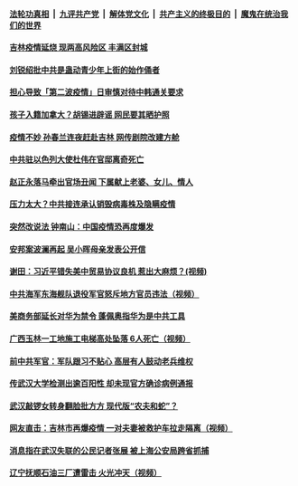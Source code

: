 ####  [法轮功真相](../../../../basic/blob/master/README.md?t=05180131) &nbsp;|&nbsp; [九评共产党](../../../../9ping.md/blob/master/README.md?t=05180131) &nbsp;|&nbsp; [解体党文化](../../../../jtdwh.md/blob/master/README.md?t=05180131)  &nbsp;|&nbsp; [共产主义的终极目的](../../../../gczydzjmd.md/blob/master/README.md?t=05180131) &nbsp;|&nbsp; [魔鬼在统治我们的世界](../../../../mgztzwmdsj.md/blob/master/README.md?t=05180131) 

#### [吉林疫情延烧 现两高风险区 丰满区封城](../pages/soh5/379798.md?t=05180131) 
#### [刘锐绍批中共是蛊动青少年上街的始作俑者](../pages/soh5/379777.md?t=05180131) 
#### [担心导致「第二波疫情」日审慎对待中韩通关要求](../pages/soh5/379693.md?t=05180131) 
#### [孩子入籍加拿大？胡锡进辟谣 网民要其晒护照 ](../pages/soh5/379735.md?t=05180131) 
#### [疫情不妙 孙春兰连夜赶赴吉林 网传剧院改建方舱](../pages/soh5/379753.md?t=05180131) 
#### [中共驻以色列大使杜伟在官邸离奇死亡](../pages/soh5/379759.md?t=05180131) 
#### [赵正永落马牵出官场丑闻 下属献上老婆、女儿、情人](../pages/soh5/379729.md?t=05180131) 
#### [压力太大？中共接连承认销毁病毒株及隐瞒疫情](../pages/soh5/379696.md?t=05180131) 
#### [突然改说法 钟南山：中国疫情恐再度爆发](../pages/soh5/379687.md?t=05180131) 
#### [安邦案波澜再起 吴小晖母亲发表公开信](../pages/soh5/379666.md?t=05180131) 
#### [谢田：习近平错失美中贸易协议良机 惹出大麻烦？(视频)](../pages/soh5/379654.md?t=05180131) 
#### [中共海军东海舰队退役军官怒斥地方官员违法（视频）](../pages/soh5/379651.md?t=05180131) 
#### [美商务部延长对华为禁令  蓬佩奥指华为是中共工具](../pages/soh5/379645.md?t=05180131) 
#### [广西玉林一工地施工电梯高处坠落  6人死亡（视频）](../pages/soh5/379642.md?t=05180131) 
#### [前中共军官：军队跟习不贴心 高层有人鼓动老兵维权](../pages/soh5/379639.md?t=05180131) 
#### [传武汉大学检测出逾百阳性 却未现官方确诊病例通报](../pages/soh5/379633.md?t=05180131) 
#### [武汉敲锣女转身翻脸批方方 现代版“农夫和蛇”？](../pages/soh5/379615.md?t=05180131) 
#### [网友直击：吉林市再爆疫情  一对夫妻被救护车拉走隔离（视频）](../pages/soh5/379588.md?t=05180131) 
#### [消息指在武汉失联的公民记者张展 被上海公安局跨省抓捕](../pages/soh5/379594.md?t=05180131) 
#### [辽宁抚顺石油三厂遭雷击  火光冲天（视频）](../pages/soh5/379540.md?t=05180131) 

